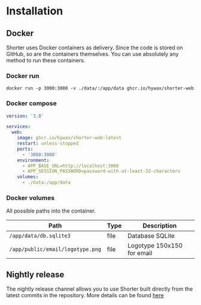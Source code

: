 # Installation

## Docker

Shorter uses Docker containers as delivery. Since the code is stored on GitHub, so are the containers themselves.
You can use absolutely any method to run these containers.

### Docker run

```shell
docker run -p 3000:3000 -v ./data/:/app/data ghcr.io/hywax/shorter-web
```

### Docker compose
```yaml
version: '3.8'

services:
  web:
    image: ghcr.io/hywax/shorter-web:latest
    restart: unless-stopped
    ports:
      - '3000:3000'
    environment:
      - APP_BASE_URL=http://localhost:3000
      - APP_SESSION_PASSWORD=password-with-at-least-32-characters
    volumes:
      - ./data:/app/data
```

### Docker volumes

All possible paths into the container.

| Path                             | Type | Description                |
|----------------------------------|------|----------------------------|
| `/app/data/db.sqlite3`           | file | Database SQLite            |
| `/app/public/email/logotype.png` | file | Logotype 150x150 for email |

## Nightly release

The nightly release channel allows you to use Shorter built directly from the latest commits in the repository.
More details can be found [here](../advanced/nightly-release.md)
